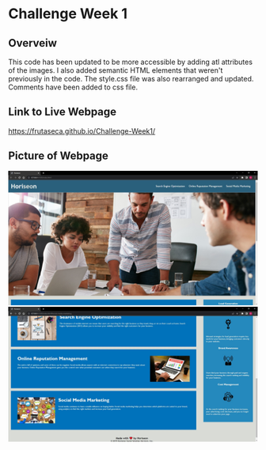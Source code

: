# Challenge Week 1

## Overveiw
This code has been updated to be more accessible by adding atl attributes of the images. I also added semantic HTML elements that weren't previously in the code.
The style.css file was also rearranged and updated. Comments have been added to css file.

## Link to Live Webpage
https://frutaseca.github.io/Challenge-Week1/ 

## Picture of Webpage
![Screenshot of Webpage](./assets/images/webpage.jpg)
![Screenshot of Webpage](./assets/images/webpage2.jpg)
